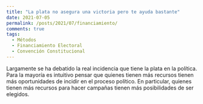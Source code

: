 ```yaml
---
title: "La plata no asegura una victoria pero te ayuda bastante"
date: 2021-07-05
permalink: /posts/2021/07/financiamiento/
comments: true
tags:
  - Métodos
  - Financiamiento Electoral
  - Convención Constitucional
---
```


Largamente se ha debatido la real incidencia que tiene la plata en la política. Para la mayoría es intuitivo pensar que quienes tienen más recursos tienen más oportunidades de incidir en el proceso político. En particular, quienes tienen más recursos para hacer campañas tienen más posibilidades de ser elegidos.
